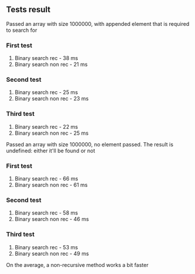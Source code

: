 ## Tests result

Passed an array with size 1000000, with appended element that is required to search for

### First test
1. Binary search rec - 38 ms
2. Binary search non rec - 21 ms

### Second test
1. Binary search rec - 25 ms
2. Binary search non rec - 23 ms

### Third test
1. Binary search rec - 22 ms
2. Binary search non rec - 25 ms

Passed an array with size 1000000, no element passed. The result is undefined: either it'll be found or not

### First test
1. Binary search rec - 66 ms
2. Binary search non rec - 61 ms

### Second test
1. Binary search rec - 58 ms
2. Binary search non rec - 46 ms

### Third test
1. Binary search rec - 53 ms
2. Binary search non rec - 49 ms

On the average, a non-recursive method works a bit faster


